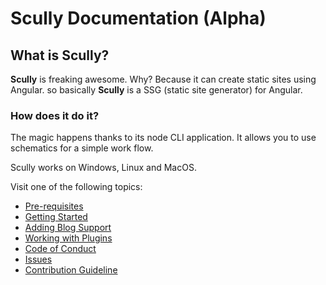 # Scully Documentation (Alpha) 

## What is Scully?

**Scully** is freaking awesome. Why? Because it can create static sites using Angular.
so basically **Scully** is a SSG (static site generator) for Angular.  

### How does it do it?

The magic happens thanks to its node CLI application. It allows you to use schematics for a simple work flow.
  
Scully works on Windows, Linux and MacOS.

Visit one of the following topics:

- [Pre-requisites](pre-requisites.md)
- [Getting Started](getting-started.md)
- [Adding Blog Support](blog.md)
- [Working with Plugins](plugins.md)
- [Code of Conduct](CODE_OF_CONDUCT.md)
- [Issues](issues.md)
- [Contribution Guideline](CONTRIBUTING.md)


